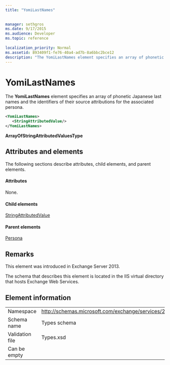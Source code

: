 ```yaml
---
title: "YomiLastNames"
 
 
manager: sethgros
ms.date: 9/17/2015
ms.audience: Developer
ms.topic: reference
 
localization_priority: Normal
ms.assetid: 893409f1-fe76-40a4-ad7b-8a6bbc2bce12
description: "The YomiLastNames element specifies an array of phonetic Japanese last names and the identifiers of their source attributions for the associated persona."
---
```


# YomiLastNames

The **YomiLastNames** element specifies an array of phonetic Japanese last names and the identifiers of their source attributions for the associated persona. 
  
```XML
<YomiLastNames>
   <StringAttributedValue/>
</YomiLastNames>
```

 **ArrayOfStringAttributedValuesType**
## Attributes and elements

The following sections describe attributes, child elements, and parent elements.
  
#### Attributes

None.
  
#### Child elements

[StringAttributedValue](stringattributedvalue.md)
  
#### Parent elements

[Persona](persona.md)
  
## Remarks

This element was introduced in Exchange Server 2013.
  
The schema that describes this element is located in the IIS virtual directory that hosts Exchange Web Services.
  
## Element information

|||
|:-----|:-----|
|Namespace  <br/> |http://schemas.microsoft.com/exchange/services/2006/types  <br/> |
|Schema name  <br/> |Types schema  <br/> |
|Validation file  <br/> |Types.xsd  <br/> |
|Can be empty  <br/> ||
   

